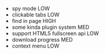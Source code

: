 * spy mode LOW
* clickable tabs LOW
* find in page HIGH
* some kinda plugin system MED
* support HTML5 fullscreen api LOW
* download progress MED
* context menu LOW
